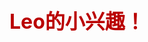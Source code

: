 <html>
      <head>
             <title>404 no found</title>
      </head>
      <body>
            <h1><font color="baby blue" size="6">Leo的小兴趣！</font></h1>
      </body>
</html>
